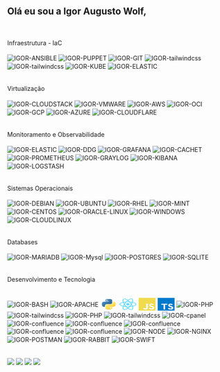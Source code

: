 ## Olá eu sou a Igor Augusto Wolf,

<div style="display: inline_block"><br><br>Infraestrutura - IaC <br><br>
  <img align="center" alt="IGOR-ANSIBLE" height="30" width="40" src="https://www.svgrepo.com/show/305708/ansible.svg">
  <img align="center" alt="IGOR-PUPPET" height="30" width="40" src="https://www.svgrepo.com/show/354226/puppet.svg">
  <img align="center" alt="IGOR-GIT" height="30" width="40" src="https://raw.githubusercontent.com/jmnote/z-icons/master/svg/git.svg">
  <img align="center" alt="IGOR-tailwindcss" height="30" width="40" src="https://www.svgrepo.com/show/353549/chef.svg">
  <img align="center" alt="IGOR-tailwindcss" height="30" width="40" src="https://www.svgrepo.com/show/354186/pipefy.svg">
  <img align="center" alt="IGOR-KUBE" height="30" width="40" src="https://raw.githubusercontent.com/jmnote/z-icons/master/svg/kubernetes.svg">
  <img align="center" alt="IGOR-ELASTIC" height="30" width="40" src="https://www.svgrepo.com/show/448221/docker.svg">
</div>
<div style="display: inline_block"><br><br>Virtualização<br><br>
  <img align="center" alt="IGOR-CLOUDSTACK" height="30" width="40" src="https://www.svgrepo.com/show/353402/apache-cloudstack.svg">
  <img align="center" alt="IGOR-VMWARE" height="30" width="40" src="https://www.svgrepo.com/show/473827/vmware.svg">
  <img align="center" alt="IGOR-AWS" height="30" width="40" src="https://www.svgrepo.com/show/376356/aws.svg">
  <img align="center" alt="IGOR-OCI" height="30" width="40" src="https://www.svgrepo.com/show/354152/oracle.svg">
  <img align="center" alt="IGOR-GCP" height="30" width="40" src="https://www.svgrepo.com/show/448223/gcp.svg">
  <img align="center" alt="IGOR-AZURE" height="30" width="40" src="https://www.svgrepo.com/show/353467/azure-icon.svg">
  <img align="center" alt="IGOR-CLOUDFLARE" height="30" width="40" src=" https://www.svgrepo.com/show/353564/cloudflare.svg">
</div>
<div style="display: inline_block"><br><br>Monitoramento e Observabilidade<br><br>
  <img align="center" alt="IGOR-ELASTIC" height="30" width="40" src="https://www.svgrepo.com/show/353688/elasticsearch.svg">
  <img align="center" alt="IGOR-DDG" height="30" width="40" src="https://www.svgrepo.com/show/448219/datadog.svg">
  <img align="center" alt="IGOR-GRAFANA" height="30" width="40" src="https://www.svgrepo.com/show/448228/grafana.svg">
  <img align="center" alt="IGOR-CACHET" height="30" width="40" src="https://www.svgrepo.com/show/353529/cachet.svg">
  <img align="center" alt="IGOR-PROMETHEUS" height="30" width="40" src="https://www.svgrepo.com/show/354219/prometheus.svg">
  <img align="center" alt="IGOR-GRAYLOG" height="30" width="40" src="https://www.svgrepo.com/show/353835/graylog.svg">
  <img align="center" alt="IGOR-KIBANA" height="30" width="40" src="https://www.svgrepo.com/show/353961/kibana.svg">
  <img align="center" alt="IGOR-LOGSTASH" height="30" width="40" src="https://www.svgrepo.com/show/354010/logstash.svg">
</div>
<div style="display: inline_block"><br><br>Sistemas Operacionais<br><br>
  <img align="center" alt="IGOR-DEBIAN" height="30" width="40" src="https://www.svgrepo.com/show/349333/debian.svg">
  <img align="center" alt="IGOR-UBUNTU" height="30" width="40" src="https://www.svgrepo.com/show/452122/ubuntu.svg">
  <img align="center" alt="IGOR-RHEL" height="30" width="40" src="https://www.svgrepo.com/show/355193/redhat.svg">
  <img align="center" alt="IGOR-MINT" height="30" width="40" src="https://www.svgrepo.com/show/452055/linux-mint.svg">
  <img align="center" alt="IGOR-CENTOS" height="30" width="40" src="https://www.svgrepo.com/show/349314/centos.svg">
  <img align="center" alt="IGOR-ORACLE-LINUX" height="30" width="40" src="https://www.svgrepo.com/show/448245/oracle.svg">
  <img align="center" alt="IGOR-WINDOWS" height="30" width="40" src="https://www.svgrepo.com/show/355384/windows-legacy.svg">
  <img align="center" alt="IGOR-CLOUDLINUX" height="30" width="40" src="https://www.svgrepo.com/show/353567/cloudlinux.svg">
</div>
<div style="display: inline_block"><br><br>Databases<br><br>
  <img align="center" alt="IGOR-MARIADB" height="30" width="40" src="https://www.svgrepo.com/show/354037/mariadb-icon.svg">
  <img align="center" alt="IGOR-Mysql" height="30" width="40" src="https://www.svgrepo.com/show/354099/mysql.svg">
  <img align="center" alt="IGOR-POSTGRES" height="30" width="40" src="https://www.svgrepo.com/show/354200/postgresql.svg">
  <img align="center" alt="IGOR-SQLITE" height="30" width="40" src="https://www.svgrepo.com/show/354381/sqlite.svg">
</div>
<div style="display: inline_block"><br><br>Desenvolvimento e Tecnologia<br><br><br>
  <img align="center" alt="IGOR-BASH" height="30" width="40" src="https://www.svgrepo.com/show/508897/bash02.svg">
  <img align="center" alt="IGOR-APACHE" height="30" width="40" src="https://www.svgrepo.com/show/353400/apache.svg">
  <img align="center" alt="IGOR-Python" height="30" width="40" src="https://raw.githubusercontent.com/devicons/devicon/master/icons/python/python-original.svg">
  <img align="center" alt="IGOR-React" height="30" width="40" src="https://raw.githubusercontent.com/devicons/devicon/master/icons/react/react-original.svg">
  <img align="center" alt="IGOR-JS" height="30" width="40" src="https://raw.githubusercontent.com/devicons/devicon/master/icons/javascript/javascript-plain.svg">
  <img align="center" alt="IGOR-TS" height="30" width="40" src="https://raw.githubusercontent.com/devicons/devicon/master/icons/typescript/typescript-plain.svg">
  <img align="center" alt="IGOR-PHP" height="30" width="40" src="https://raw.githubusercontent.com/jmnote/z-icons/master/svg/php.svg">
  <img align="center" alt="IGOR-tailwindcss" height="30" width="40" src="https://www.svgrepo.com/show/353531/cakephp-icon.svg">
  <img align="center" alt="IGOR-PHP" height="30" width="40" src="https://www.svgrepo.com/show/353423/arduino.svg">
  <img align="center" alt="IGOR-tailwindcss" height="30" width="40" src="https://www.svgrepo.com/show/354430/tailwindcss.svg">
  <img align="center" alt="IGOR-cpanel" height="30" width="40" src="https://www.svgrepo.com/show/353612/cpanel.svg">
  <img align="center" alt="IGOR-confluence" height="30" width="40" src="https://www.svgrepo.com/show/353597/confluence.svg">
  <img align="center" alt="IGOR-confluence" height="30" width="40" src="https://www.svgrepo.com/show/353733/figma.svg">
  <img align="center" alt="IGOR-confluence" height="30" width="40" src="https://www.svgrepo.com/show/353780/github-icon.svg">
  <img align="center" alt="IGOR-confluence" height="30" width="40" src="https://www.svgrepo.com/show/353785/gitlab.svg">
  <img align="center" alt="IGOR-confluence" height="30" width="40" src="https://www.svgrepo.com/show/353940/jquery.svg">
  <img align="center" alt="IGOR-NODE" height="30" width="40" src="https://www.svgrepo.com/show/354118/nodejs.svg">
  <img align="center" alt="IGOR-NGINX" height="30" width="40" src="https://www.svgrepo.com/show/354115/nginx.svg">
  <img align="center" alt="IGOR-POSTMAN" height="30" width="40" src="https://www.svgrepo.com/show/354201/postman.svg">
  <img align="center" alt="IGOR-RABBIT" height="30" width="40" src="https://www.svgrepo.com/show/354248/rabbitmq.svg">
  <img align="center" alt="IGOR-SWIFT" height="30" width="40" src="https://www.svgrepo.com/show/376351/swift.svg">
 
</div><br><br>
<div> 
  <a href="https://instagram.com/igao_wolf" target="_blank"><img src="https://img.shields.io/badge/-Instagram-%23E4405F?style=for-the-badge&logo=instagram&logoColor=white" target="_blank"></a>
 	<a href="https://www.twitch.tv/alzzy003" target="_blank"><img src="https://img.shields.io/badge/Twitch-9146FF?style=for-the-badge&logo=twitch&logoColor=white" target="_blank"></a>
  <a href = "mailto:igaowolf@gmail.com"><img src="https://img.shields.io/badge/-Gmail-%23333?style=for-the-badge&logo=gmail&logoColor=white" target="_blank"></a>
  <a href="https://www.linkedin.com/in/igao-wolf/" target="_blank"><img src="https://img.shields.io/badge/-LinkedIn-%230077B5?style=for-the-badge&logo=linkedin&logoColor=white" target="_blank"></a> 
</div>
